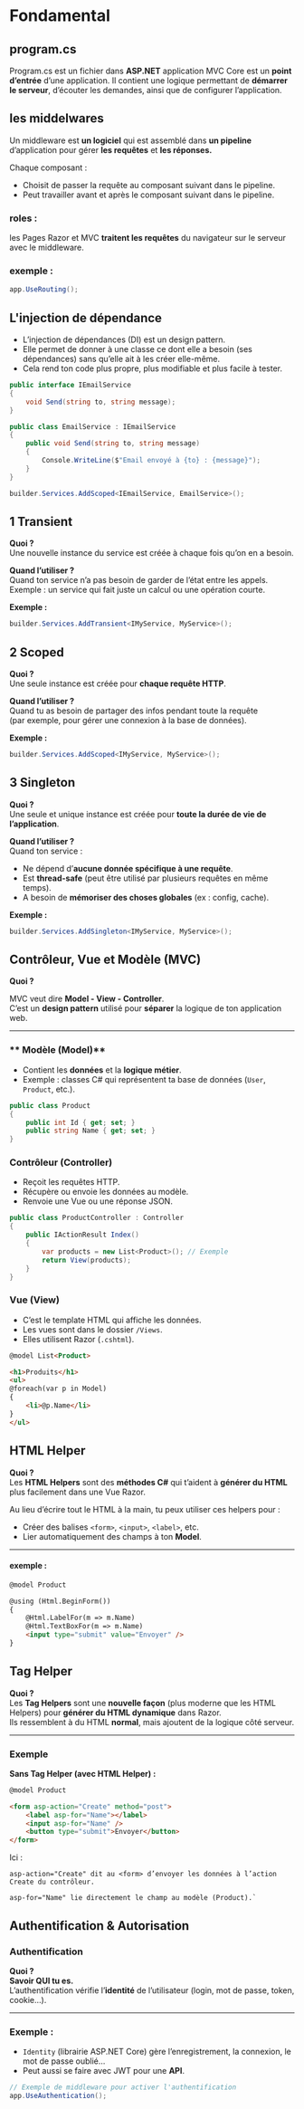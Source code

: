 # Fondamental 

## program.cs

Program.cs est un fichier dans __ASP.NET__ application MVC Core est un __point d’entrée__ d’une application. Il contient une logique permettant de __démarrer le serveur__, d’écouter les demandes, ainsi que de configurer l’application.

## les middelwares

Un middleware est __un logiciel__ qui est assemblé dans __un pipeline__ d’application pour gérer __les requêtes__ et __les réponses.__ 

Chaque composant :

- Choisit de passer la requête au composant suivant dans le pipeline.
- Peut travailler avant et après le composant suivant dans le pipeline.

### roles :

 les Pages Razor et MVC __traitent les requêtes__ du navigateur sur le serveur avec le middleware.

 ### exemple :

 ```csharp
app.UseRouting();
```
## L'injection de dépendance 

- L’injection de dépendances (DI) est un design pattern.
- Elle permet de donner à une classe ce dont elle a besoin (ses dépendances) sans qu’elle ait à les créer elle-même.
- Cela rend ton code plus propre, plus modifiable et plus facile à tester.

```csharp
public interface IEmailService
{
    void Send(string to, string message);
}

public class EmailService : IEmailService
{
    public void Send(string to, string message)
    {
        Console.WriteLine($"Email envoyé à {to} : {message}");
    }
}
```
```csharp
builder.Services.AddScoped<IEmailService, EmailService>();
```
## 1️ Transient

 **Quoi ?**  
Une nouvelle instance du service est créée à chaque fois qu’on en a besoin.

 **Quand l’utiliser ?**  
Quand ton service n’a pas besoin de garder de l’état entre les appels.  
Exemple : un service qui fait juste un calcul ou une opération courte.

 **Exemple :**

```csharp
builder.Services.AddTransient<IMyService, MyService>();
``` 
## 2️ Scoped

 **Quoi ?**  
Une seule instance est créée pour **chaque requête HTTP**.

 **Quand l’utiliser ?**  
Quand tu as besoin de partager des infos pendant toute la requête  
(par exemple, pour gérer une connexion à la base de données).

 **Exemple :**

```csharp
builder.Services.AddScoped<IMyService, MyService>();
```
## 3️ Singleton

 **Quoi ?**  
Une seule et unique instance est créée pour **toute la durée de vie de l’application**.

 **Quand l’utiliser ?**  
Quand ton service :  
- Ne dépend d’**aucune donnée spécifique à une requête**.  
- Est **thread-safe** (peut être utilisé par plusieurs requêtes en même temps).  
- A besoin de **mémoriser des choses globales** (ex : config, cache).

 **Exemple :**

```csharp
builder.Services.AddSingleton<IMyService, MyService>();
``` 
##  Contrôleur, Vue et Modèle (MVC)

 **Quoi ?**

MVC veut dire **Model - View - Controller**.  
C’est un **design pattern** utilisé pour **séparer** la logique de ton application web.

---

###  ** Modèle (Model)**

- Contient les **données** et la **logique métier**.  
- Exemple : classes C# qui représentent ta base de données (`User`, `Product`, etc.).

```csharp
public class Product
{
    public int Id { get; set; }
    public string Name { get; set; }
}
``` 
### Contrôleur (Controller)

- Reçoit les requêtes HTTP.  
- Récupère ou envoie les données au modèle.  
- Renvoie une Vue ou une réponse JSON.

```csharp
public class ProductController : Controller
{
    public IActionResult Index()
    {
        var products = new List<Product>(); // Exemple
        return View(products);
    }
}
```
### Vue (View)

- C’est le template HTML qui affiche les données.  
- Les vues sont dans le dossier `/Views`.  
- Elles utilisent Razor (`.cshtml`).

```html
@model List<Product>

<h1>Produits</h1>
<ul>
@foreach(var p in Model)
{
    <li>@p.Name</li>
}
</ul>
``` 
##  HTML Helper

 **Quoi ?**  
Les **HTML Helpers** sont des **méthodes C#** qui t’aident à **générer du HTML** plus facilement dans une Vue Razor.

Au lieu d’écrire tout le HTML à la main, tu peux utiliser ces helpers pour :  
- Créer des balises `<form>`, `<input>`, `<label>`, etc.
- Lier automatiquement des champs à ton **Model**.

---
#### exemple : 
```html
@model Product

@using (Html.BeginForm())
{
    @Html.LabelFor(m => m.Name)
    @Html.TextBoxFor(m => m.Name)
    <input type="submit" value="Envoyer" />
}
``` 
##  Tag Helper

 **Quoi ?**  
Les **Tag Helpers** sont une **nouvelle façon** (plus moderne que les HTML Helpers) pour **générer du HTML dynamique** dans Razor.  
Ils ressemblent à du HTML **normal**, mais ajoutent de la logique côté serveur.

---

###  **Exemple**

**Sans Tag Helper (avec HTML Helper) :**

```html
@model Product

<form asp-action="Create" method="post">
    <label asp-for="Name"></label>
    <input asp-for="Name" />
    <button type="submit">Envoyer</button>
</form>
```
 Ici :
```
asp-action="Create" dit au <form> d’envoyer les données à l’action Create du contrôleur.

asp-for="Name" lie directement le champ au modèle (Product).`
```
##  Authentification & Autorisation

### **Authentification**

 **Quoi ?**  
**Savoir QUI tu es.**  
L’authentification vérifie l’**identité** de l’utilisateur (login, mot de passe, token, cookie…).

---

###  **Exemple :**
- `Identity` (librairie ASP.NET Core) gère l’enregistrement, la connexion, le mot de passe oublié…
- Peut aussi se faire avec JWT pour une **API**.

```csharp
// Exemple de middleware pour activer l'authentification
app.UseAuthentication();
``` 

